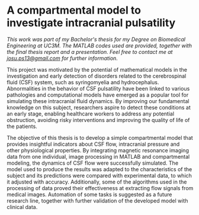 # A compartmental model to investigate intracranial pulsatility

*This work was part of my Bachelor's thesis for my Degree on Biomedical Engineering at UC3M. The MATLAB codes used are provided, together with the final thesis report and a presentation. Feel free to contact me at josu.ps13@gmail.com for further information.*

This project was motivated by the potential of mathematical models in the investigation and early detection of disorders related to the cerebrospinal fluid (CSF) system, such as syringomyelia and hydrocephalus. Abnormalities in the behavior of CSF pulsatility have been linked to various pathologies and computational models have emerged as a popular tool for simulating these intracranial fluid dynamics. By improving our fundamental knowledge on this subject, researchers aspire to detect these conditions at an early stage, enabling healthcare workers to address any potential obstruction, avoiding risky interventions and improving the quality of life of the patients.

The objective of this thesis is to develop a simple compartmental model that provides insightful indicators about CSF flow, intracranial pressure and other physiological properties. By integrating magnetic resonance imaging data from one individual, image processing in MATLAB and compartmental modeling, the dynamics of CSF flow were successfully simulated. The model used to produce the results was adapted to the characteristics of the subject and its predictions were compared with experimental data, to which it adjusted with accuracy. Additionally, some of the algorithms used in the processing of data proved their effectiveness at extracting flow signals from medical images. Automation of some tasks is suggested as a future research line, together with further validation of the developed model with clinical data.
